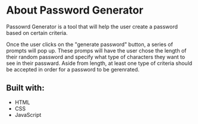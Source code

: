 # About Password Generator

Passowrd Generator is a tool that will help the user create a password based on certain criteria.

Once the user clicks on the "generate password" button, a series of prompts will pop up. These promps will have the user chose the length of their random password and specify what type of characters they want to see in their passward. Aside from length, at least one type of criteria should be accepted in order for a password to be gerenrated. 

## Built with:

* HTML
* CSS
* JavaScript



